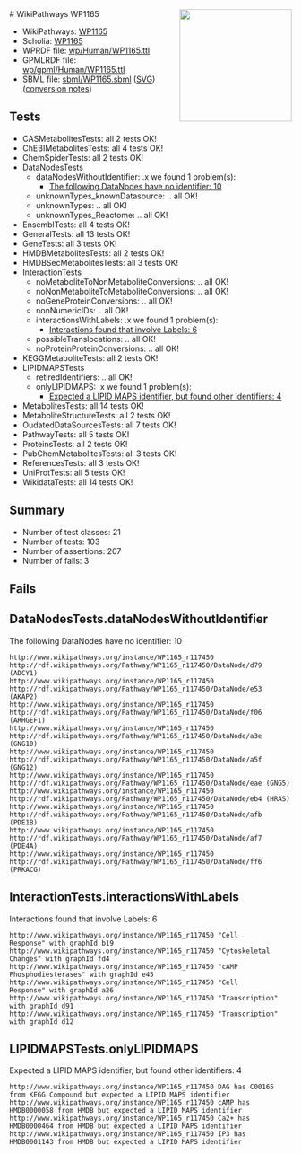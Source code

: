 <img style="float: right; width: 200px" src="../logo.png" />
# WikiPathways WP1165

* WikiPathways: [WP1165](https://identifiers.org/wikipathways:WP1165)
* Scholia: [WP1165](https://scholia.toolforge.org/wikipathways/WP1165)
* WPRDF file: [wp/Human/WP1165.ttl](../wp/Human/WP1165.ttl)
* GPMLRDF file: [wp/gpml/Human/WP1165.ttl](../wp/gpml/Human/WP1165.ttl)
* SBML file: [sbml/WP1165.sbml](../sbml/WP1165.sbml) ([SVG](../sbml/WP1165.svg)) ([conversion notes](../sbml/WP1165.txt))

## Tests
* CASMetabolitesTests: all 2 tests OK!
* ChEBIMetabolitesTests: all 4 tests OK!
* ChemSpiderTests: all 2 tests OK!
* DataNodesTests
    * dataNodesWithoutIdentifier: .x we found 1 problem(s):
        * [The following DataNodes have no identifier: 10](#8792c490)
    * unknownTypes_knownDatasource: .. all OK!
    * unknownTypes: .. all OK!
    * unknownTypes_Reactome: .. all OK!
* EnsemblTests: all 4 tests OK!
* GeneralTests: all 13 tests OK!
* GeneTests: all 3 tests OK!
* HMDBMetabolitesTests: all 2 tests OK!
* HMDBSecMetabolitesTests: all 3 tests OK!
* InteractionTests
    * noMetaboliteToNonMetaboliteConversions: .. all OK!
    * noNonMetaboliteToMetaboliteConversions: .. all OK!
    * noGeneProteinConversions: .. all OK!
    * nonNumericIDs: .. all OK!
    * interactionsWithLabels: .x we found 1 problem(s):
        * [Interactions found that involve Labels: 6](#630d267d)
    * possibleTranslocations: .. all OK!
    * noProteinProteinConversions: .. all OK!
* KEGGMetaboliteTests: all 2 tests OK!
* LIPIDMAPSTests
    * retiredIdentifiers: .. all OK!
    * onlyLIPIDMAPS: .x we found 1 problem(s):
        * [Expected a LIPID MAPS identifier, but found other identifiers: 4](#48cc60bb)
* MetabolitesTests: all 14 tests OK!
* MetaboliteStructureTests: all 2 tests OK!
* OudatedDataSourcesTests: all 7 tests OK!
* PathwayTests: all 5 tests OK!
* ProteinsTests: all 2 tests OK!
* PubChemMetabolitesTests: all 3 tests OK!
* ReferencesTests: all 3 tests OK!
* UniProtTests: all 5 tests OK!
* WikidataTests: all 14 tests OK!


## Summary

* Number of test classes: 21
* Number of tests: 103
* Number of assertions: 207
* Number of fails: 3

## Fails

<a name="8792c490" />

## DataNodesTests.dataNodesWithoutIdentifier

The following DataNodes have no identifier: 10
```
http://www.wikipathways.org/instance/WP1165_r117450 http://rdf.wikipathways.org/Pathway/WP1165_r117450/DataNode/d79 (ADCY1)
http://www.wikipathways.org/instance/WP1165_r117450 http://rdf.wikipathways.org/Pathway/WP1165_r117450/DataNode/e53 (AKAP2)
http://www.wikipathways.org/instance/WP1165_r117450 http://rdf.wikipathways.org/Pathway/WP1165_r117450/DataNode/f06 (ARHGEF1)
http://www.wikipathways.org/instance/WP1165_r117450 http://rdf.wikipathways.org/Pathway/WP1165_r117450/DataNode/a3e (GNG10)
http://www.wikipathways.org/instance/WP1165_r117450 http://rdf.wikipathways.org/Pathway/WP1165_r117450/DataNode/a5f (GNG12)
http://www.wikipathways.org/instance/WP1165_r117450 http://rdf.wikipathways.org/Pathway/WP1165_r117450/DataNode/eae (GNG5)
http://www.wikipathways.org/instance/WP1165_r117450 http://rdf.wikipathways.org/Pathway/WP1165_r117450/DataNode/eb4 (HRAS)
http://www.wikipathways.org/instance/WP1165_r117450 http://rdf.wikipathways.org/Pathway/WP1165_r117450/DataNode/afb (PDE1B)
http://www.wikipathways.org/instance/WP1165_r117450 http://rdf.wikipathways.org/Pathway/WP1165_r117450/DataNode/af7 (PDE4A)
http://www.wikipathways.org/instance/WP1165_r117450 http://rdf.wikipathways.org/Pathway/WP1165_r117450/DataNode/ff6 (PRKACG)
```

<a name="630d267d" />

## InteractionTests.interactionsWithLabels

Interactions found that involve Labels: 6
```
http://www.wikipathways.org/instance/WP1165_r117450 "Cell
Response" with graphId b19
http://www.wikipathways.org/instance/WP1165_r117450 "Cytoskeletal
Changes" with graphId fd4
http://www.wikipathways.org/instance/WP1165_r117450 "cAMP
Phosphodiesterases" with graphId e45
http://www.wikipathways.org/instance/WP1165_r117450 "Cell
Response" with graphId a26
http://www.wikipathways.org/instance/WP1165_r117450 "Transcription" with graphId d91
http://www.wikipathways.org/instance/WP1165_r117450 "Transcription" with graphId d12
```

<a name="48cc60bb" />

## LIPIDMAPSTests.onlyLIPIDMAPS

Expected a LIPID MAPS identifier, but found other identifiers: 4
```
http://www.wikipathways.org/instance/WP1165_r117450 DAG has C00165 from KEGG Compound but expected a LIPID MAPS identifier
http://www.wikipathways.org/instance/WP1165_r117450 cAMP has HMDB0000058 from HMDB but expected a LIPID MAPS identifier
http://www.wikipathways.org/instance/WP1165_r117450 Ca2+ has HMDB0000464 from HMDB but expected a LIPID MAPS identifier
http://www.wikipathways.org/instance/WP1165_r117450 IP3 has HMDB0001143 from HMDB but expected a LIPID MAPS identifier
```

